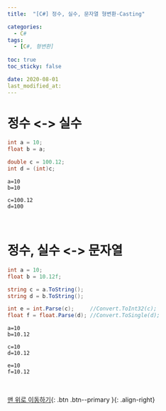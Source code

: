 ```yaml
---
title:  "[C#] 정수, 실수, 문자열 형변환-Casting" 

categories:
  - C#
tags:
  - [C#, 형변환]
 
toc: true
toc_sticky: false

date: 2020-08-01
last_modified_at: 
---
```


# 정수 <-> 실수
```cs
int a = 10;
float b = a;

double c = 100.12;
int d = (int)c;
```
```
a=10
b=10

c=100.12
d=100
```
<br>

# 정수, 실수 <-> 문자열
```cs
int a = 10;
float b = 10.12f;

string c = a.ToString();
string d = b.ToString();

int e = int.Parse(c);     //Convert.ToInt32(c);
float f = float.Parse(d); //Convert.ToSingle(d);
```
```
a=10
b=10.12

c=10
d=10.12

e=10
f=10.12
```

<br>


[맨 위로 이동하기](#){: .btn .btn--primary }{: .align-right}